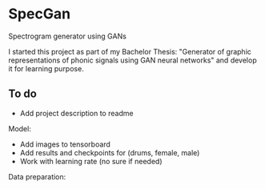 # SpecGan
Spectrogram generator using GANs


I started this project as part of my Bachelor Thesis:
"Generator of graphic representations of phonic signals using GAN neural networks"
and develop it for learning purpose. 
 

## To do
 - Add project description to readme

Model: 
- Add images to tensorboard
- Add results and checkpoints for (drums, female, male)
- Work with learning rate (no sure if needed)


Data preparation: 

